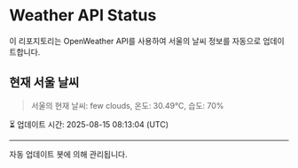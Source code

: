 
# Weather API Status

이 리포지토리는 OpenWeather API를 사용하여 서울의 날씨 정보를 자동으로 업데이트합니다.

## 현재 서울 날씨
> 서울의 현재 날씨: few clouds, 온도: 30.49°C, 습도: 70%

⏳ 업데이트 시간: 2025-08-15 08:13:04 (UTC)

---
자동 업데이트 봇에 의해 관리됩니다.
